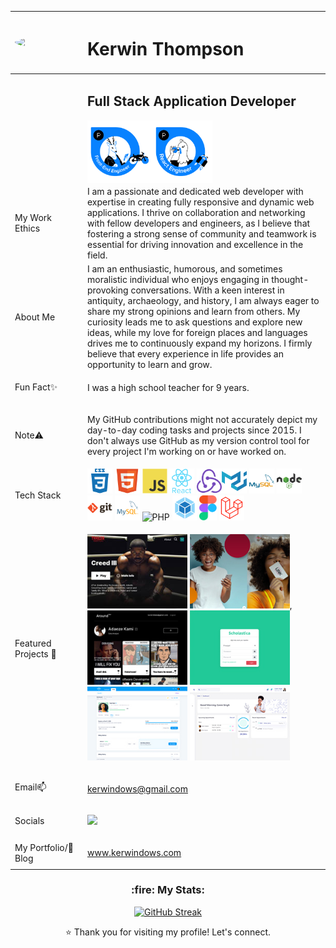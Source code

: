 | <img align="left" style="border-radius:50%" src="[https://github.com/Kerwindows/Kerwindows/blob/main/files/me.jpeg](https://raw.githubusercontent.com/Kerwindows/Kerwindows/refs/heads/main/files/me.jpeg)" width=100> |<h1 align="left">Kerwin Thompson  </h1> | 
| -------- | -------- |
|| <h2 align="left">Full Stack Application Developer</h2> <img align="left" src="https://github.com/Kerwindows/Kerwindows/blob/main/files/front-end.png" height=100><img align="left" src="https://github.com/Kerwindows/Kerwindows/blob/main/files/react-dev.png" height=100>  |  
|My Work Ethics | I am a passionate and dedicated web developer with expertise in creating fully responsive and dynamic web applications. I thrive on collaboration and networking with fellow developers and engineers, as I believe that fostering a strong sense of community and teamwork is essential for driving innovation and excellence in the field. |
|About Me|I am an enthusiastic, humorous, and sometimes moralistic individual who enjoys engaging in thought-provoking conversations. With a keen interest in antiquity, archaeology, and history, I am always eager to share my strong opinions and learn from others. My curiosity leads me to ask questions and explore new ideas, while my love for foreign places and languages drives me to continuously expand my horizons. I firmly believe that every experience in life provides an opportunity to learn and grow.| 
|<p>Fun&nbsp;Fact✨&nbsp;&nbsp;</p> | <p align="left">I was a high school teacher for 9 years.</p> |  
|Note:warning: |<p align="left">My GitHub contributions might not accurately depict my day-to-day coding tasks and projects since 2015. I don't always use GitHub as my version control tool for every project I'm working on or have worked on.</p>|  
|Tech Stack |  <img src="https://github.com/devicons/devicon/blob/master/icons/css3/css3-plain-wordmark.svg"  title="CSS3" alt="CSS" width="40" height="40"/> <img src="https://github.com/devicons/devicon/blob/master/icons/html5/html5-original.svg" title="HTML5" alt="HTML" width="40" height="40"/> <img src="https://github.com/devicons/devicon/blob/master/icons/javascript/javascript-original.svg" title="JavaScript" alt="JavaScript" width="40" height="40"/> <img src="https://github.com/devicons/devicon/blob/master/icons/react/react-original-wordmark.svg" title="React" alt="React" width="40" height="40"/> <img src="https://github.com/devicons/devicon/blob/master/icons/redux/redux-original.svg" title="Redux" alt="Redux " width="40" height="40"/><img src="https://github.com/devicons/devicon/blob/master/icons/materialui/materialui-original.svg" title="Material UI" alt="Material UI" width="40" height="40"/> <img src="https://github.com/devicons/devicon/blob/master/icons/mysql/mysql-original-wordmark.svg" title="MySQL"  alt="MySQL" width="40" height="40"/> <img src="https://github.com/devicons/devicon/blob/master/icons/nodejs/nodejs-original-wordmark.svg" title="NodeJS" alt="NodeJS" width="40" height="40"/>  <img src="https://github.com/devicons/devicon/blob/master/icons/git/git-original-wordmark.svg" title="Git" alt="Git" width="40" height="40"/> <img title='Photoshop' src="https://github.com/Kerwindows/Kerwindows/blob/main/files/mysql.png" height=40> <img title='PHP' src="https://cdn.jsdelivr.net/gh/devicons/devicon/icons/php/php-original.svg" height=40> <img title='Webpack' src="https://github.com/Kerwindows/Kerwindows/blob/main/files/webpack.png" height=40> <img title='Figma' src="https://github.com/Kerwindows/Kerwindows/blob/main/files/figma.svg" height=40> <mg title='Photoshop' src="https://github.com/Kerwindows/Kerwindows/blob/main/files/photoshop.svg" height=40> <img title='Laravel' src="https://github.com/Kerwindows/Kerwindows/blob/main/files/laravel.png" height=40> |
|<p align="left">Featured Projects 🌟</p> | <p></p><a target="_blank" href="https://trailerview.kerwindows.com" title="Netflix UI Clone"> <img src="https://github.com/Kerwindows/Kerwindows/blob/main/files/netflix-ui-clone.jpg" alt="Netflix UI Clone" width="160" height="auto"/></a> <a href="https://linkwi.co" title="LinkWi Networking App"><img src="https://github.com/Kerwindows/Kerwindows/blob/main/files/linkwi.jpg" width="160" height="auto" alt="LinkWi Networking App" width="160" height="auto"/></a>, <a target="_blank" title="Meme Shaing App" href="https://kerwindows.github.io/around-react"><img src="https://github.com/Kerwindows/Kerwindows/blob/main/files/mem-sharing.jpg" alt="Meme Shaing App" width="160" height="auto"/></a> <a href="https://scholastica.cyversify.com/" title="Scholastica SIS App" target="_blank"><img src="https://github.com/Kerwindows/Kerwindows/blob/main/files/sis.jpg" alt="Scholastica SIS App" width="160" height="auto"/></a> <a href="https://curricumate.com/" title="Curricumate AI Teaching Assistant App" target="_blank"><img src="https://github.com/Kerwindows/Kerwindows/blob/main/files/curricumate.jpg" alt="Scholastica SIS App" width="160" height="auto"/></a> <a href="https://medfast.cyversifyltd.com" title="Medical App" target="_blank"><img src="https://github.com/Kerwindows/Kerwindows/blob/main/files/med.jpg" alt="MedApp" width="160" height="auto"/></a><p></p>|
|Email📫  | <p align="left">kerwindows@gmail.com</p> |
|Socials|<p align="left"><a href="https://www.linkedin.com/in/kerwindows/"><img src="https://img.shields.io/badge/LinkedIn-Kerwindows-blue"></a></p>|
|My Portfolio/📝 Blog |<p align="left"><a href="https://kerwindows.com">www.kerwindows.com</a></p>|


<div align="center">
  <h3>:fire: My Stats:</h3>
  <a href="https://git.io/streak-stats">
    <img src="http://github-readme-streak-stats.herokuapp.com?user=kerwindows&theme=dark&background=000000" alt="GitHub Streak">
  </a>
</div>

<!-- Footer -->
<div align="center">
  <p>⭐️ Thank you for visiting my profile! Let's connect.</p>
</div>
<p align="center"> <img src="https://komarev.com/ghpvc/?username=kerwindows&style=flat-square&color=blue" alt=""/></p>
